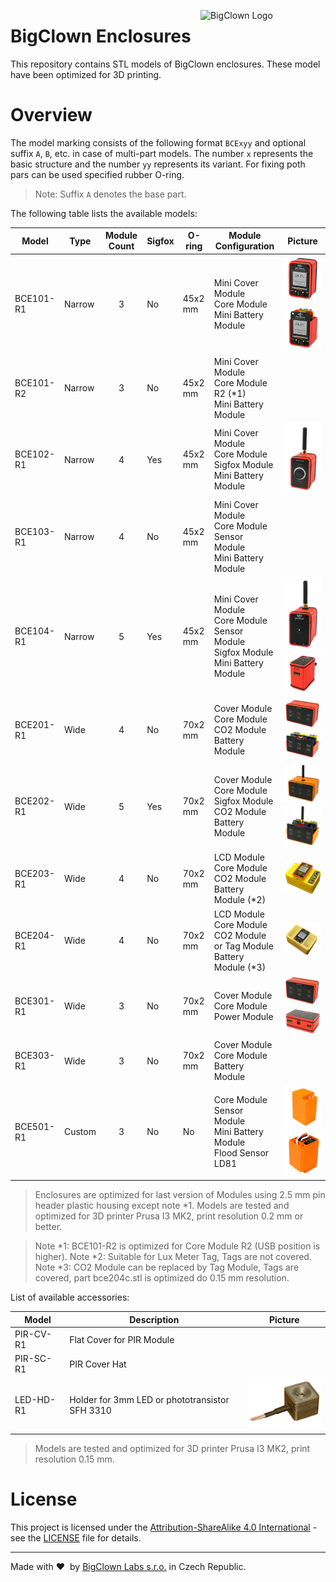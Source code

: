 <a href="https://www.bigclown.com/"><img src="https://bigclown.sirv.com/logo.png" width="200" alt="BigClown Logo" align="right"></a>


# BigClown Enclosures

This repository contains STL models of BigClown enclosures. These model have been optimized for 3D printing.

# Overview

The model marking consists of the following format `BCExyy` and optional suffix `A`, `B`, etc. in case of multi-part models. The number `x` represents the basic structure and the number `yy` represents its variant. For fixing poth pars can be used specified rubber O-ring.

> Note: Suffix `A` denotes the base part.

The following table lists the available models:

| Model     | Type     | Module Count | Sigfox | O-ring  | Module Configuration                                                                      | Picture                               |
|-----------|----------|:------------:|--------|---------|-------------------------------------------------------------------------------------------|------------------------------------------|
| BCE101-R1 | Narrow   | 3            | No     | 45x2 mm | Mini Cover Module<br>Core Module<br>Mini Battery Module                                   |![](doc/bce101-1.png)![](doc/bce101-2.png)|
| BCE101-R2 | Narrow   | 3            | No     | 45x2 mm | Mini Cover Module<br>Core Module R2 (*1)<br>Mini Battery Module                             |                                     |
| BCE102-R1 | Narrow   | 4            | Yes    | 45x2 mm | Mini Cover Module<br>Core Module<br>Sigfox Module<br>Mini Battery Module                  |![](doc/bce102-1.png)                  |
| BCE103-R1 | Narrow   | 4            | No     | 45x2 mm | Mini Cover Module<br>Core Module<br>Sensor Module<br>Mini Battery Module                  |                                       |
| BCE104-R1 | Narrow   | 5            | Yes    | 45x2 mm | Mini Cover Module<br>Core Module<br>Sensor Module<br>Sigfox Module<br>Mini Battery Module |![](doc/bce104-1.png)![](doc/bce104-2.png)|
| BCE201-R1 | Wide     | 4            | No     | 70x2 mm | Cover Module<br>Core Module<br>CO2 Module<br>Battery Module                               |![](doc/bce201-1.png)![](doc/bce201-2.png)|
| BCE202-R1 | Wide     | 5            | Yes    | 70x2 mm | Cover Module<br>Core Module<br>Sigfox Module<br>CO2 Module<br>Battery Module              |![](doc/bce202-1.png)![](doc/bce202-2.png)|
| BCE203-R1 | Wide     | 4            | No     | 70x2 mm | LCD Module<br>Core Module<br>CO2 Module<br>Battery Module (*2)                            |![](doc/bce203-1.png)                  |
| BCE204-R1 | Wide     | 4            | No     | 70x2 mm | LCD Module<br>Core Module<br>CO2 Module or Tag Module<br>Battery Module (*3)              |![](doc/bce204-1.png)                  |
| BCE301-R1 | Wide     | 3            | No     | 70x2 mm | Cover Module<br>Core Module<br>Power Module                                               |![](doc/bce301-1.png)![](doc/bce301-2.png)|
| BCE303-R1 | Wide     | 3            | No     | 70x2 mm | Cover Module<br>Core Module<br>Battery Module                                             |                                       |
| BCE501-R1 | Custom   | 3            | No     | No      | Core Module<br>Sensor Module<br>Mini Battery Module<br>Flood Sensor LD81                  |![](doc/bce501-1.png)![](doc/bce501-2.png)|


> Enclosures are optimized for last version of Modules using 2.5 mm pin header plastic housing except note *1.
> Models are tested and optimized for 3D printer Prusa I3 MK2, print resolution 0.2 mm or better.

> Note *1: BCE101-R2 is optimized for Core Module R2 (USB position is higher).
> Note *2: Suitable for Lux Meter Tag, Tags are not covered.
> Note *3: CO2 Module can be replaced by Tag Module, Tags are covered, part bce204c.stl is optimized do 0.15 mm resolution.

List of available accessories:

| Model  | Description                                      | Picture                                  |
|--------|--------------------------------------------------|------------------------------------------|
| PIR-CV-R1 | Flat Cover for PIR Module<br>                    |                                          |
| PIR-SC-R1 | PIR Cover Hat<br>                                |                                          |
| LED-HD-R1 | Holder for 3mm LED or phototransistor SFH 3310   |![](doc/led-hd.png)                       |

> Models are tested and optimized for 3D printer Prusa I3 MK2, print resolution 0.15 mm.

# License

This project is licensed under the [Attribution-ShareAlike 4.0 International](https://creativecommons.org/licenses/by-sa/4.0/) - see the [LICENSE](LICENSE) file for details.

---

Made with &#x2764;&nbsp; by [BigClown Labs s.r.o.](https://www.bigclown.com) in Czech Republic.
